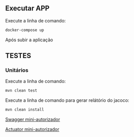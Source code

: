## Executar APP

Execute a linha de comando:

```sh
docker-compose up
```

Após subir a aplicação


## TESTES

### Unitários

Execute a linha de comando:

```sh
mvn clean test
```

Execute a linha de comando para gerar relátório do jacoco:

```sh
mvn clean install
```

[Swagger mini-autorizador](http://localhost:8080/mini-autorizador/v1/swagger-ui/index.html#/)

[Actuator mini-autorizador](http://localhost:8080/mini-autorizador/v1/actuator)

